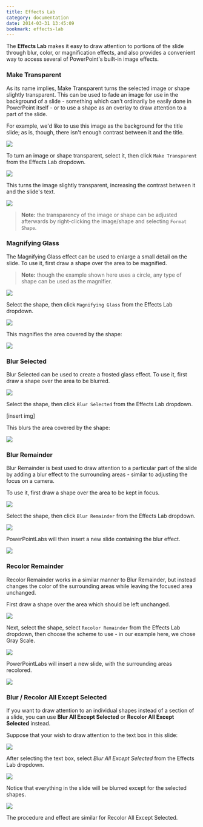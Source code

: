 ```yaml
---
title: Effects Lab
category: documentation
date: 2014-03-31 13:45:09
bookmark: effects-lab
---
```


The **Effects Lab** makes it easy to draw attention to portions of the slide through blur, color, or magnification effects, and also provides a convenient way to access several of PowerPoint's built-in image effects.

### Make Transparent

As its name implies, Make Transparent turns the selected image or shape slightly transparent. This can be used to fade an image for use in the background of a slide - something which can't ordinarily be easily done in PowerPoint itself - or to use a shape as an overlay to draw attention to a part of the slide.

For example, we'd like to use this image as the background for the title slide; as is, though, there isn't enough contrast between it and the title.

<img class="box-shadow" src="./img/docs/effects-lab-1.png">

To turn an image or shape transparent, select it, then click `Make Transparent` from the Effects Lab dropdown.

<img class="box-shadow" src="./img/docs/effects-lab-2.png">

This turns the image slightly transparent, increasing the contrast between it and the slide's text.

<img class="box-shadow" src="./img/docs/effects-lab-3.png">

> **Note:** the transparency of the image or shape can be adjusted afterwards by right-clicking the image/shape and selecting `Format Shape`.

### Magnifying Glass

The Magnifying Glass effect can be used to enlarge a small detail on the slide. To use it, first draw a shape over the area to be magnified.

> **Note:** though the example shown here uses a circle, any type of shape can be used as the magnifier.

<img class="box-shadow" src="./img/docs/effects-lab-4.png">

Select the shape, then click `Magnifying Glass` from the Effects Lab dropdown.

<img class="box-shadow" src="./img/docs/effects-lab-5.png">

This magnifies the area covered by the shape:

<img class="box-shadow" src="./img/docs/effects-lab-6.png">


### Blur Selected

Blur Selected can be used to create a frosted glass effect. To use it, first draw a shape over the area to be blurred.

<img class="box-shadow" src="./img/docs/effects-lab-15.png">

Select the shape, then click `Blur Selected` from the Effects Lab dropdown.

[insert img]

This blurs the area covered by the shape:

<img class="box-shadow" src="./img/docs/effects-lab-17.png">


### Blur Remainder

Blur Remainder is best used to draw attention to a particular part of the slide by adding a blur effect to the surrounding areas - similar to adjusting the focus on a camera.

To use it, first draw a shape over the area to be kept in focus.

<img class="box-shadow" src="./img/docs/effects-lab-7.png">

Select the shape, then click `Blur Remainder` from the Effects Lab dropdown.

<img class="box-shadow" src="./img/docs/effects-lab-8.png">

PowerPointLabs will then insert a new slide containing the blur effect.

<img class="box-shadow" src="./img/docs/effects-lab-9.png">


### Recolor Remainder

Recolor Remainder works in a similar manner to Blur Remainder, but instead changes the color of the surrounding areas while leaving the focused area unchanged.

First draw a shape over the area which should be left unchanged.

<img class="box-shadow" src="./img/docs/effects-lab-7.png">

Next, select the shape, select `Recolor Remainder` from the Effects Lab dropdown, then choose the scheme to use - in our example here, we chose Gray Scale.

<img class="box-shadow" src="./img/docs/effects-lab-10.png">

PowerPointLabs will insert a new slide, with the surrounding areas recolored.

<img class="box-shadow" src="./img/docs/effects-lab-11.png">


### Blur / Recolor All Except Selected

If you want to draw attention to an individual shapes instead of a section of a slide, you can use **Blur All Except Selected** or **Recolor All Except Selected** instead.

Suppose that your wish to draw attention to the text box in this slide:

<img class="box-shadow" src="./img/docs/effects-lab-13.png">

After selecting the text box, select *Blur All Except Selected* from the Effects Lab dropdown.

<img class="box-shadow" src="./img/docs/effects-lab-12.png">

Notice that everything in the slide will be blurred except for the selected shapes.

<img class="box-shadow" src="./img/docs/effects-lab-14.png">

The procedure and effect are similar for Recolor All Except Selected.
